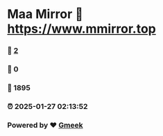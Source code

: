 # Maa Mirror :link: https://www.mmirror.top 
### :page_facing_up: [2](https://www.mmirror.top/tag.html) 
### :speech_balloon: 0 
### :hibiscus: 1895 
### :alarm_clock: 2025-01-27 02:13:52 
### Powered by :heart: [Gmeek](https://github.com/Meekdai/Gmeek)
